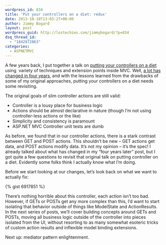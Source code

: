 ```yaml
---
wordpress_id: 834
title: 'Put your controllers on a diet: redux'
date: 2013-10-10T13:03:27+00:00
author: Jimmy Bogard
layout: post
wordpress_guid: http://lostechies.com/jimmybogard/?p=834
dsq_thread_id:
  - "1842872863"
categories:
  - ASPNETMVC
---
```

A few years back, I put together a talk on [putting your controllers on a diet](http://www.viddler.com/v/b568679c) using&nbsp; variety of techniques and extension points inside MVC. Well, [a lot has changed in four years](http://lostechies.com/jimmybogard/2013/07/17/how-we-do-mvc-4-years-later/), and with the lessons learned from the drawbacks of some of my original approaches, putting your controllers on a diet needs some revisiting.

The original goals of slim controller actions are still valid:

  * Controller is a lousy place for business logic
  * Actions should be almost declarative in nature (though I’m not using controller-less actions or the like)
  * Simplicity and consistency is paramount
  * ASP.NET MVC Controller unit tests are dumb

As before, we found that in our controller actions, there is a stark contrast between GET and POST actions. This shouldn’t be new – GET actions get data, and POST actions modify data. It’s not my opinion – it’s the spec! I already talked about what has changed in my “four years later” post, but I got quite a few questions to revisit that original talk on putting controller on a diet. Evidently some folks think I actually know what I’m doing.

Before we start looking at our changes, let’s look back on what we want to actually fix:

{% gist 6917851 %}

There’s nothing horrible about this controller, each action isn’t too bad. However, if GETs or POSTs get any more complex than this, I’d want to start isolating that behavior outside of things like ModelState and ActionResults. In the next series of posts, we’ll cover building concepts around GETs and POSTs, moving all business logic outside of the controller into pieces isolated from the UI, without resorting to as many somewhat esoteric tricks of custom action results and inflexible model binding extensions.

Next up: mediator pattern enlightenment.